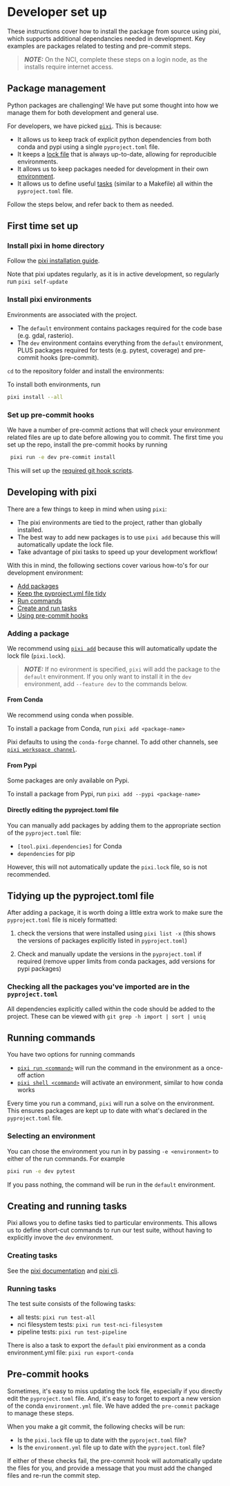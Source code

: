 # Developer set up

These instructions cover how to install the package from source using pixi, which supports additional dependancies needed in development.
Key examples are packages related to testing and pre-commit steps.

> **_NOTE:_**  On the NCI, complete these steps on a login node, as the installs require internet access.

## Package management
Python packages are challenging! 
We have put some thought into how we manage them for both development and general use.

For developers, we have picked [`pixi`](https://pixi.sh/latest/).
This is because:
* It allows us to keep track of explicit python dependencies from both conda and pypi using a single `pyproject.toml` file.
* It keeps a [lock file](https://pixi.sh/latest/workspace/lockfile/) that is always up-to-date, allowing for reproducible environments.
* It allows us to keep packages needed for development in their own [environment](https://pixi.sh/latest/workspace/environment/).
* It allows us to define useful [tasks](https://pixi.sh/latest/workspace/advanced_tasks/) (similar to a Makefile) all within the `pyproject.toml` file.

Follow the steps below, and refer back to them as needed.

## First time set up

### Install pixi in home directory
Follow the [pixi installation guide](https://pixi.sh/latest/#installation).

Note that pixi updates regularly, as it is in active development, so regularly run `pixi self-update`

### Install pixi environments
Environments are associated with the project.

* The `default` environment contains packages required for the code base (e.g. gdal, rasterio).
* The `dev` environment contains everything from the `default` environment, PLUS packages required for tests (e.g. pytest, coverage) and pre-commit hooks (pre-commit).

`cd` to the repository folder and install the environments:

To install both environments, run
```bash
pixi install --all
```

### Set up pre-commit hooks
We have a number of pre-commit actions that will check your environment related files are up to date before allowing you to commit.
The first time you set up the repo, install the pre-commit hooks by running 

```bash
 pixi run -e dev pre-commit install
 ```

 This will set up the [required git hook scripts](https://pre-commit.com/#3-install-the-git-hook-scripts). 

## Developing with pixi
There are a few things to keep in mind when using `pixi`:

* The pixi environments are tied to the project, rather than globally installed.
* The best way to add new packages is to use `pixi add` because this will automatically update the lock file.
* Take advantage of pixi tasks to speed up your development workflow!

With this in mind, the following sections cover various how-to's for our development environment:

* [Add packages](#adding-a-package)
* [Keep the pyproject.yml file tidy](#tidying-up-the-pyprojecttoml-file)
* [Run commands](#running-commands)
* [Create and run tasks](#creating-and-running-tasks)
* [Using pre-commit hooks](#pre-commit-hooks)

### Adding a package

We recommend using [`pixi add`](https://pixi.sh/latest/reference/cli/pixi/add/) because this will automatically update the lock file (`pixi.lock`).

> **_NOTE:_** If no evironment is specified, `pixi` will add the package to the `default` environment.
> If you only want to install it in the `dev` environment, add `--feature dev` to the commands below.

#### From Conda
We recommend using conda when possible.

To install a package from Conda, run `pixi add <package-name>`

Pixi defaults to using the `conda-forge` channel.
To add other channels, see [`pixi workspace channel`](https://pixi.sh/latest/reference/cli/pixi/workspace/channel/).

#### From Pypi
Some packages are only available on Pypi. 

To install a package from Pypi, run `pixi add --pypi <package-name>`

#### Directly editing the pyproject.toml file
You can manually add packages by adding them to the appropriate section of the `pyproject.toml` file:
* `[tool.pixi.dependencies]` for Conda
* `dependencies` for pip

However, this will not automatically update the `pixi.lock` file, so is not recommended.

## Tidying up the pyproject.toml file
After adding a package, it is worth doing a little extra work to make sure the `pyproject.toml` file is nicely formatted:

1. check the versions that were installed using `pixi list -x` (this shows the versions of packages explicitly listed in `pyproject.toml`)

1. Check and manually update the versions in the `pyproject.toml` if required (remove upper limits from conda packages, add versions for pypi packages)

### Checking all the packages you've imported are in the `pyproject.toml`

All dependencies explicitly called within the code should be added to the project. These can be viewed with `git grep -h import | sort | uniq`

## Running commands
You have two options for running commands
* [`pixi run <command>`](http://pixi.sh/latest/reference/cli/pixi/run/) will run the command in the environment as a once-off action
* [`pixi shell <command>`](https://pixi.sh/latest/reference/cli/pixi/shell/) will activate an environment, similar to how conda works

Every time you run a command, `pixi` will run a solve on the environment. 
This ensures packages are kept up to date with what's declared in the `pyproject.toml` file. 

### Selecting an environment
You can chose the environment you run in by passing `-e <environment>` to either of the run commands. For example
```bash
pixi run -e dev pytest
```

If you pass nothing, the command will be run in the `default` environment. 

## Creating and running tasks
Pixi allows you to define tasks tied to particular environments.
This allows us to define short-cut commands to run our test suite, without having to explicitly invove the `dev` environment. 

### Creating tasks
See the [pixi documentation](https://pixi.sh/latest/workspace/advanced_tasks/) and [pixi cli](https://pixi.sh/latest/reference/cli/pixi/task/).

### Running tasks
The test suite consists of the following tasks:
* all tests: `pixi run test-all`
* nci filesystem tests: `pixi run test-nci-filesystem`
* pipeline tests: `pixi run test-pipeline`

There is also a task to export the `default` pixi environment as a conda environment.yml file: `pixi run export-conda`

## Pre-commit hooks
Sometimes, it's easy to miss updating the lock file, especially if you directly edit the `pyproject.toml` file. 
And, it's easy to forget to export a new version of the conda `environment.yml` file.
We have added the `pre-commit` package to manage these steps.

When you make a git commit, the following checks will be run:
* Is the `pixi.lock` file up to date with the `pyproject.toml` file?
* Is the `environment.yml` file up to date with the `pyproject.toml` file?

If either of these checks fail, the pre-commit hook will automatically update the files for you, and provide a message that you must add the changed files and re-run the commit step. 